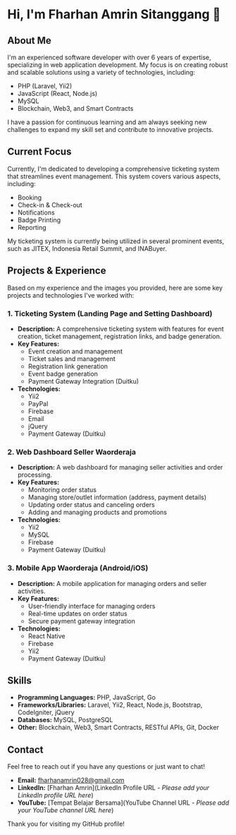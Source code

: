 # Hi, I'm Fharhan Amrin Sitanggang 👋

## About Me

I'm an experienced software developer with over 6 years of expertise, specializing in web application development. My focus is on creating robust and scalable solutions using a variety of technologies, including:

- PHP (Laravel, Yii2)
- JavaScript (React, Node.js)
- MySQL
- Blockchain, Web3, and Smart Contracts

I have a passion for continuous learning and am always seeking new challenges to expand my skill set and contribute to innovative projects.

## Current Focus

Currently, I'm dedicated to developing a comprehensive ticketing system that streamlines event management. This system covers various aspects, including:

- Booking
- Check-in & Check-out
- Notifications
- Badge Printing
- Reporting

My ticketing system is currently being utilized in several prominent events, such as JITEX, Indonesia Retail Summit, and INABuyer.

## Projects & Experience

Based on my experience and the images you provided, here are some key projects and technologies I've worked with:

### 1. Ticketing System (Landing Page and Setting Dashboard)
- **Description:** A comprehensive ticketing system with features for event creation, ticket management, registration links, and badge generation.
- **Key Features:**
  - Event creation and management
  - Ticket sales and management
  - Registration link generation
  - Event badge generation
  - Payment Gateway Integration (Duitku)
- **Technologies:**
  - Yii2
  - PayPal
  - Firebase
  - Email
  - jQuery
  - Payment Gateway (Duitku)

### 2. Web Dashboard Seller Waorderaja
- **Description:** A web dashboard for managing seller activities and order processing.
- **Key Features:**
  - Monitoring order status
  - Managing store/outlet information (address, payment details)
  - Updating order status and canceling orders
  - Adding and managing products and promotions
- **Technologies:**
  - Yii2
  - MySQL
  - Firebase
  - Payment Gateway (Duitku)

### 3. Mobile App Waorderaja (Android/iOS)
- **Description:** A mobile application for managing orders and seller activities.
- **Key Features:**
  - User-friendly interface for managing orders
  - Real-time updates on order status
  - Secure payment gateway integration
- **Technologies:**
  - React Native
  - Firebase
  - Yii2
  - Payment Gateway (Duitku)

## Skills

- **Programming Languages:** PHP, JavaScript, Go
- **Frameworks/Libraries:** Laravel, Yii2, React, Node.js, Bootstrap, CodeIgniter, jQuery
- **Databases:** MySQL, PostgreSQL
- **Other:** Blockchain, Web3, Smart Contracts, RESTful APIs, Git, Docker

## Contact

Feel free to reach out if you have any questions or just want to chat!

- **Email:** fharhanamrin028@gmail.com
- **LinkedIn:** [Fharhan Amrin](LinkedIn Profile URL - *Please add your LinkedIn profile URL here*)
- **YouTube:** [Tempat Belajar Bersama](YouTube Channel URL - *Please add your YouTube channel URL here*)

Thank you for visiting my GitHub profile!
